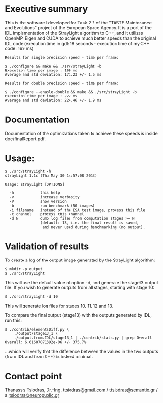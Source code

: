 Executive summary
=================

This is the software I developed for Task 2.2 of the "TASTE Maintenance and
Evolutions" project of the European Space Agency. It is a port of the IDL
implementation of the StrayLight algorithm to C++, and it utilizes OpenMP,
Eigen and CUDA to achieve much better speeds than the original IDL code
(execution time in gdl: 18 seconds - execution time of my C++ code: 169 ms)

    Results for single precision speed - time per frame:

    $ ./configure && make && ./src/strayLight -b
    Execution time per image : 169 ms
    Average and std deviation: 171.23 +/- 1.6 ms
    
    Results for double precision speed - time per frame:

    $ ./configure --enable-double && make && ./src/strayLight -b
    Execution time per image : 222 ms
    Average and std deviation: 224.46 +/- 1.9 ms

Documentation
=============

Documentation of the optimizations taken to achieve these speeds is inside
doc/finalReport.pdf.

Usage:
======

    $ ./src/strayLight -h
    strayLight 1.1c (Thu May 30 14:57:08 2013)
    
    Usage: strayLight [OPTIONS]
    
      -h            this help
      -v            increase verbosity
      -V            show version
      -b            run benchmark (50 images)
      -i filename   instead of the ESA test image, process this file
      -c channel    process this channel
      -d N          dump log files from computation stages >= N
                    (default: 13, i.e. the final result is saved,
                     and never used during benchmarking (no output).

Validation of results
=====================
To create a log of the output image generated by the StrayLight algorithm:

    $ mkdir -p output
    $ ./src/strayLight

This will use the default value of option -d, and generate the stage13 output
file. If you wish to generate outputs from all stages, starting with stage 10:

    $ ./src/strayLight -d 10

This will generate log files for stages 10, 11, 12 and 13.

To compare the final output (stage13) with the outputs generated by IDL, run
this:

    $ ./contrib/elementsDiff.py \
        ./output/stage13_1 \
        ./output.from.IDL/stage13_1 | ./contrib/stats.py | grep Overall
    Overall: 6.61607071392e-06 +/- 375.7%

...which will verify that the difference between the values in the two outputs
(from IDL and from C++) is indeed minimal.

Contact point
=============
Thanassis Tsiodras, Dr.-Ing.
ttsiodras@gmail.com / ttsiodras@semantix.gr / a\_tsiodras@neuropublic.gr
